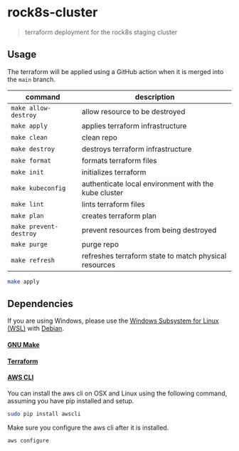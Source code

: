 # rock8s-cluster

> terraform deployment for the rock8s staging cluster

## Usage

The terraform will be applied using a GitHub action when it is
merged into the `main` branch.

| command                | description                                           |
| ---------------------- | ----------------------------------------------------- |
| `make allow-destroy`   | allow resource to be destroyed                        |
| `make apply`           | applies terraform infrastructure                      |
| `make clean`           | clean repo                                            |
| `make destroy`         | destroys terraform infrastructure                     |
| `make format`          | formats terraform files                               |
| `make init`            | initializes terraform                                 |
| `make kubeconfig`      | authenticate local environment with the kube cluster  |
| `make lint`            | lints terraform files                                 |
| `make plan`            | creates terraform plan                                |
| `make prevent-destroy` | prevent resources from being destroyed                |
| `make purge`           | purge repo                                            |
| `make refresh`         | refreshes terraform state to match physical resources |

```sh
make apply
```

## Dependencies

If you are using Windows, please use the
[Windows Subsystem for Linux (WSL)](https://docs.microsoft.com/en-us/windows/wsl/install)
with [Debian](https://www.microsoft.com/en-in/p/debian/9msvkqc78pk6).

#### [GNU Make](https://www.gnu.org/software/make)

#### [Terraform](https://www.terraform.io/downloads)

#### [AWS CLI](https://aws.amazon.com/cli)

You can install the aws cli on OSX and Linux using the
following command, assuming you have pip installed and setup.

```sh
sudo pip install awscli
```

Make sure you configure the aws cli after it is installed.

```sh
aws configure
```
